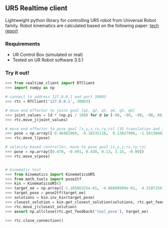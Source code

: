## UR5 Realtime client
Lightweight python library for controlling UR5 robot from Universal Robot family. Robot kinematics are calculated based on the following paper: [tech report](https://smartech.gatech.edu/handle/1853/50782)
### Requirements
* UR Control Box (simulated or real)
* Tested on UR Robot software 3.5.1 
### Try it out!
```python
>>> from realtime_client import RTClient
>>> import numpy as np

# connect to address 127.0.0.1 and port 30003
>>> rtc = RTClient('127.0.0.1', 30003)

# move end effector to joint goal [q1, q2, q3, q4, q5, q6]
>>> joint_values = [d * (np.pi / 180) for d in [-90, -90, -90, -90, 89, 5]]
>>> rtc.move_j(joint_values)

# move end effector to pose goal [x,y,z,rx,ry,rz] (3D translation and 3D rotation)
>>> pose = np.array([-0.46481069, -0.18235116,  0.13827986, -1.58136603, -2.69628063, -0.01169701])
>>> rtc.move_l(pose)

# velocity-based controller, move to pose goal [x,y,z,rx,ry,rz]
>>> pose = np.array([0.470, -0.491, 0.430, 0.13, 3.15, -0.00])
>>> rtc.move_v(pose)


# kinematic test
>>> from kinematics import KinematicsUR5
>>> from math_tools import pose2tf
>>> kin = KinematicsUR5()
>>> target_ee = np.array([-1.10586325e-01, -4.86899999e-01,  4.31871547e-01, -1.36273738e-01, -3.12118227e+00,  1.18929713e-03])
>>> target_pose = pose2tf(target_ee)
>>> solutions = kin.inv_kin(target_pose)
>>> closest_solution = kin.get_closest_solution(solutions, rtc.get_feedback('joint_values'))
>>> rtc.move_j(closest_solution)
>>> assert np.allclose(rtc.get_feedback('tool_pose'), target_ee)

>>> rtc.close_connection()


```